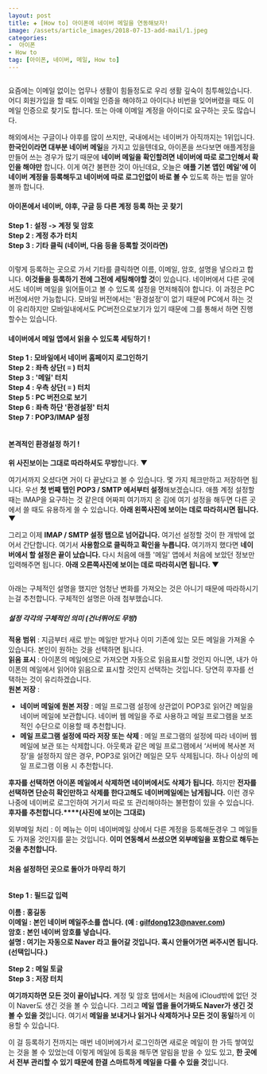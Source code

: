 ```yaml
---  
layout: post  
title: ✚ [How to] 아이폰에 네이버 메일을 연동해보자!
image: /assets/article_images/2018-07-13-add-mail/1.jpeg
categories:
-  아이폰
- How to
tag: [아이폰, 네이버, 메일, How to]
---  
```

<div class="markdown-image">
<img src="/assets/article_images/2018-07-13-add-mail/1.jpeg" alt="" align="middle"/> </div>
<p class="drop-korean">
요즘에는 이메일 없이는 업무나 생활이 힘들정도로 우리 생활 깊숙이 침투해있습니다. 어디 회원가입을 할 때도 이메일 인증을 해야하고 아이디나 비번을 잊어버렸을 때도 이메일 인증으로 찾기도 합니다. 또는 아얘 이메일 계정을 아이디로 요구하는 곳도 많습니다.</p>

해외에서는 구글이나 야후를 많이 쓰지만, 국내에서는 네이버가 아직까지는 1위입니다. **한국인이라면 대부분 네이버 메일**을 가지고 있을텐데요, 아이폰을 쓰다보면 애플계정을 만들어 쓰는 경우가 많기 때문에 **네이버 메일을 확인할려면 네이버에 따로 로그인해서 확인을 해야만** 합니다. 이게 여간 불편한 것이 아닌데요, 오늘은 **애플 기본 앱인 메일'에 이 네이버 계정을 등록해두고 네이버에 따로 로그인없이 바로 볼 수** 있도록 하는 법을 알아볼까 합니다.

#### 아이폰에서 네이버, 야후, 구글 등 다른 계정 등록 하는 곳 찾기
**Step 1 : 설정 -> 계정 및 암호** <br>
**Step 2 : 계정 추가 터치** <br>
**Step 3 : 기타 클릭 (네이버, 다음 등을 등록할 것이라면)** <br>
<div class="markdown-image">
<img src="/assets/article_images/2018-07-13-add-mail/123.jpg" alt="" align="middle"/> </div>

이렇게 등록하는 곳으로 가서 기타를 클릭하면 이름, 이메일, 암호, 설명을 넣으라고 합니다. **이것들을 등록하기 전에 그전에 세팅해야할 것**이 있습니다. 네이버에서 다른 곳에서도 네이버 메일을 읽어들이고 볼 수 있도록 설정을 먼저해줘야 합니다. 이 과정은 PC버전에서만 가능합니다. 모바일 버전에서는 '환경설정'이 없기 때문에 PC에서 하는 것이 유리하지만 모바일내에서도 PC버전으로보기가 있기 때문에 그를 통해서 하면 진행할수는 있습니다.

#### 네이버에서 메일 앱에서 읽을 수 있도록 세팅하기 !
**Step 1 : 모바일에서 네이버 홈페이지 로그인하기** <br>
**Step 2 : 좌측 상단( ≡ ) 터치** <br>
**Step 3 : '메일' 터치** <br>
**Step 4 : 우측 상단( ≡ ) 터치** <br>
**Step 5 : PC 버전으로 보기** <br>
**Step 6 : 좌측 하단 '환경설정' 터치** <br>
**Step 7 : POP3/IMAP 설정** <br>
<div class="markdown-image">
<img src="/assets/article_images/2018-07-13-add-mail/456.jpg" alt="" align="middle"/> </div>
<div class="markdown-image">
<img src="/assets/article_images/2018-07-13-add-mail/78.jpg" alt="" align="middle"/> </div>

#### 본격적인 환경설정 하기 !

**위 사진보이는 그대로 따라하셔도 무방**합니다. ▼

여기서까지 오셨다면 거이 다 끝났다고 볼 수 있습니다. 몇 가지 체크만하고 저장하면 됩니다. 우선 **첫 번째 탭인 POP3 / SMTP 에서부터 설정**해보겠습니다. 애플 계정 설정할때는 IMAP을 요구하는 것 같은데 어짜피 여기까지 온 김에 여기 설정을 해두면 다른 곳에서 쓸 때도 유용하게 쓸 수 있습니다. **아래 왼쪽사진에 보이는 데로 따라히시면 됩니다. ▼**

그리고 이제 **IMAP / SMTP 설정 탭으로 넘어갑니다.** 여기선 설정할 것이 한 개밖에 없어서 간단합니다. 여기서 **사용함으로 클릭하고 확인을 누릅니다.** 여기까지 했다면 **네이버에서 할 설정은 끝이 났습니다.** 다시 처음에 애플 '메일' 앱에서 처음에 보았던 정보만 입력해주면 됩니다. **아래 오른쪽사진에 보이는 데로 따라히시면 됩니다. ▼**
<div class="markdown-image">
<img src="/assets/article_images/2018-07-13-add-mail/910.jpg" alt="" align="middle"/> </div>

 아래는 구체적인 설명을 했지만 엄청난 변화를 가져오는 것은 아니기 때문에 따라하시기는걸 추천합니다. 구체적인 설명은 아래 첨부했습니다.

##### 설정 각각의 구체적인 의미 (건너뛰어도 무방)

**적용 범위** : 지금부터 새로 받는 메일만 받거나 이미 기존에 있는 모든 메일을 가져올 수 있습니다. 본인이 원하는 것을 선택하면 됩니다. <br>
**읽음 표시** : 아이폰의 메일에으로 가져오면 자동으로 읽음표시할 것인지 아니면, 내가 아이폰의 메일에서 읽어야 읽음으로 표시할 것인지 선택하는 것입니다. 당연히 후자를 선택하는 것이 유리하겠습니다. <br>
**원본 저장** :
- **네이버 메일에 원본 저장** : 메일 프로그램 설정에 상관없이 POP3로 읽어간 메일을 네이버 메일에 보관합니다. 네이버 웹 메일을 주로 사용하고 메일 프로그램을 보조적인 수단으로 이용할 때 추천합니다.
- **메일 프로그램 설정에 따라 저장 또는 삭제** : 메일 프로그램의 설정에 따라 네이버 웹 메일에 보관 또는 삭제합니다. 아웃룩과 같은 메일 프로그램에서 ‘서버에 복사본 저장’을 설정하지 않은 경우, POP3로 읽어간 메일은 모두 삭제됩니다. 하나 이상의 메일 프로그램 이용 시 추천합니다.

**후자를 선택하면 아이폰 메일에서 삭제하면 네이버에서도 삭제가 됩니다.** 하지만 **전자를 선택하면 단순히 확인만하고 삭제를 한다고해도 네이버메일에는 남게됩니다.** 이런 경우 나중에 네이버로 로그인하여 거기서 따로 또 관리해야하는 불편함이 있을 수 있습니다. **후자를 추천합니다.****(사진에 보이는 그대로)**

외부메일 처리 : 이 메뉴는 이미 네이버메일 상에서 다른 계정을 등록해둔경우 그 메일들도 가져올 것인지를 묻는 것입니다. **이미 연동해서 쓰셨으면 외부메일을 포함으로 해두는 것을 추천합니다.**

#### 처음 설정하던 곳으로 돌아가 마무리 하기
<div class="markdown-image">
<img src="/assets/article_images/2018-07-13-add-mail/11121314.jpg" alt="" align="middle"/> </div>

**Step 1 :  필드값 입력**

**이름 : 홍길동** <br>
**이메일 : 본인 네이버 메일주소를 씁니다. (예 : gilfdong123@naver.com)** <br>
**암호 : 본인 네이버 암호를 넣습니다.** <br>
**설명 : 여기는 자동으로 Naver 라고 들어갈 것입니다. 혹시 안들어가면 써주시면 됩니다. (선택입니다.)** <br>

**Step 2 : 메일 토글** <br>
**Step 3 : 저장 터치** <br>

**여기까지하면 모든 것이 끝이납니다.** 계정 및 암호 탭에서는 처음에 iCloud밖에 없던 것이 Naver도 생긴 것을 볼 수 있습니다. 그리고 **메일 앱을 들어가봐도 Naver가 생긴 것 볼 수 있을 것**입니다. 여기서 **메일을 보내거나 읽거나 삭제하거나 모든 것이 동일**하게 이용할 수 있습니다.

이 걸 등록하기 전까지는 매번 네이버에가서 로그인하면 새로운 메일이 한 가득 쌓여있는 것을 볼 수 있었는데 이렇게 메일에 등록을 해두면 알림을 받을 수 있도 있고, **한 곳에서 전부 관리할 수 있기 때문에 한결 스마트하게 메일을 다룰 수 있을 것**입니다.
